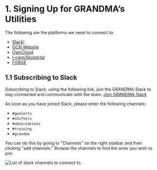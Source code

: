 # 1. Signing Up for GRANDMA’s Utilities

The following are the platforms we need to connect to:
- [Slack](https://join.slack.com/t/grandmagroupe/shared_invite/zt-14wn7vx6f-JzSBq0bJLPWDKOzntNlElQ))
- [GCN Website](https://gcn.nasa.gov/ )
- [OwnCloud](https://grandma-owncloud.lal.in2p3.fr/index.php/apps/files/?dir=/&fileid=426275)
- [I-care/Skyportal](https://skyportal-icare.ijclab.in2p3.fr/)
- [FORGE](https://forge.in2p3.fr/)

## 1.1 Subscribing to Slack

Subscribing to Slack: using the following link, join the GRANDMA Slack to stay connected and communicate with the team: [Join GRANDMA Slack](https://join.slack.com/t/grandmagroupe/shared_invite/zt-14wn7vx6f-JzSBq0bJLPWDKOzntNlElQ)

As soon as you have joined Slack, please enter the following channels:
- `#gwalerts`
- `#shifters`
- `#observations`
- `#training`
- `#grandma`

You can do this by going to "Channels" on the right sidebar and then clicking "add channels." Browse the channels to find the ones you wish to join.

![List of slack channels to connect to.](images/slack_SS.png)
